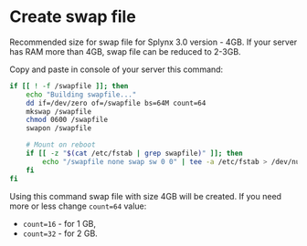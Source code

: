 Create swap file
================
Recommended size for swap file for Splynx 3.0 version - 4GB. If your server has RAM more than 4GB, swap file can be reduced to 2-3GB.

Copy and paste in console of your server this command:

```bash
if [[ ! -f /swapfile ]]; then
    echo "Building swapfile..."
    dd if=/dev/zero of=/swapfile bs=64M count=64
    mkswap /swapfile
    chmod 0600 /swapfile
    swapon /swapfile

    # Mount on reboot
    if [[ -z "$(cat /etc/fstab | grep swapfile)" ]]; then
        echo "/swapfile none swap sw 0 0" | tee -a /etc/fstab > /dev/null 2>&1
    fi
fi
```

Using this command swap file with size 4GB will be created.
If you need more or less change `count=64` value:

* `count=16` - for 1 GB,
* `count=32` - for 2 GB.
